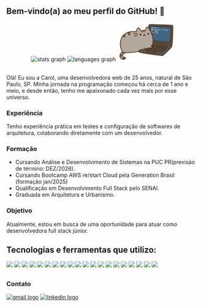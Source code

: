## Bem-vindo(a) ao meu perfil do GitHub! 👋

<div align="center">
  <img src="https://github-readme-stats.vercel.app/api?username=carolinesampaio&hide_title=false&hide_rank=false&show_icons=true&include_all_commits=true&count_private=true&disable_animations=false&theme=dracula&locale=en&hide_border=true" height="150" alt="stats graph"  />
  <img src="https://github-readme-stats.vercel.app/api/top-langs?username=carolinesampaio&locale=en&hide_title=false&layout=compact&card_width=320&langs_count=5&theme=dracula&hide_border=true" height="150" alt="languages graph"  />
  <img alt="cat coding" width="150" src="https://raw.githubusercontent.com/imaloner/imaloner/master/assets/gifs/pusheen-code-min.gif" >
</div>
<br>

Olá! Eu sou a Carol, uma desenvolvedora web de 25 anos, natural de São Paulo, SP. Minha jornada na programação começou há cerca de 1 ano e meio, e desde então, tenho me apaixonado cada vez mais por esse universo.

### Experiência
Tenho experiência prática em testes e configuração de softwares de arquitetura, colaborando diretamente com um desenvolvedor.

### Formação
- Cursando Análise e Desenvolvimento de Sistemas na PUC PR(previsão de término: DEZ/2026).
- Cursando Bootcamp AWS re/start Cloud pela Generation Brasil (formação jan/2025)
- Qualificação em Desenvolvimento Full Stack pelo SENAI.
- Graduada em Arquitetura e Urbanismo.

### Objetivo
Atualmente, estou em busca de uma oportunidade para atuar como desenvolvedora full stack júnior.

## Tecnologias e ferramentas que utilizo:
<img src="https://img.shields.io/badge/HTML5-E34F26?style=for-the-badge&logo=html5&logoColor=white"><nobr>
<img src="https://img.shields.io/badge/CSS3-1572B6?style=for-the-badge&logo=css3&logoColor=white">
<img src="https://img.shields.io/badge/JavaScript-323330?style=for-the-badge&logo=javascript&logoColor=F7DF1E">
<img src="https://img.shields.io/badge/Vue.js-35495E?style=for-the-badge&logo=vuedotjs&logoColor=4FC08D">
<img src="https://img.shields.io/badge/Vuetify-1867C0?style=for-the-badge&logo=vuetify&logoColor=white">
<img src="https://img.shields.io/badge/Bootstrap-563D7C?style=for-the-badge&logo=bootstrap&logoColor=white">
<img src="https://img.shields.io/badge/PHP-777BB4?style=for-the-badge&logo=php&logoColor=white"><nobr>
<img src="https://img.shields.io/badge/Laravel-FF2D20?style=for-the-badge&logo=laravel&logoColor=white">
<img src="https://img.shields.io/badge/Python-3776AB?style=for-the-badge&logo=python&logoColor=white">
<img src="https://img.shields.io/badge/Node.js-43853D?style=for-the-badge&logo=node.js&logoColor=white">
<img src="https://img.shields.io/badge/MySQL-00000F?style=for-the-badge&logo=mysql&logoColor=white"><nobr>
<img src="https://img.shields.io/badge/SQLite-07405E?style=for-the-badge&logo=sqlite&logoColor=white">
<img src="https://img.shields.io/badge/Vercel-000000?style=for-the-badge&logo=vercel&logoColor=white">
<img src="https://img.shields.io/badge/mac%20os-000000?style=for-the-badge&logo=apple&logoColor=white"><nobr>
<img src="https://img.shields.io/badge/Windows-0078D6?style=for-the-badge&logo=windows&logoColor=white">
<img src="https://img.shields.io/badge/Visual_Studio_Code-0078D4?style=for-the-badge&logo=visual%20studio%20code&logoColor=white">
<img src="https://img.shields.io/badge/Ubuntu-E95420?style=for-the-badge&logo=ubuntu&logoColor=white">
<img src="https://img.shields.io/badge/Insomnia-5849be?style=for-the-badge&logo=Insomnia&logoColor=white">
<img src="https://img.shields.io/badge/Adobe%20Photoshop-31A8FF?style=for-the-badge&logo=Adobe%20Photoshop&logoColor=black">
<img src="https://img.shields.io/badge/Adobe%20Illustrator-FF9A00?style=for-the-badge&logo=adobe%20illustrator&logoColor=white">

##
### Contato
<a href="mailto:sampaio.projeto@gmail.com"><img src="https://img.shields.io/badge/Gmail-D14836?style=for-the-badge&logo=gmail&logoColor=white" alt="gmail logo"  /></a>
<a href="https://www.linkedin.com/in/carolines-sampaio/" target=”_blank”><img src="https://img.shields.io/badge/LinkedIn-0077B5?style=for-the-badge&logo=linkedin&logoColor=white" alt="linkedin logo"  /></a>
